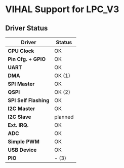 # VIHAL Support for LPC_V3

## Driver Status 

  Driver              | Status  |
----------------------|---------|
__CPU Clock__         | OK      |
__Pin Cfg. + GPIO__   | OK      |
__UART__              | OK      |
__DMA__               | OK (1)  |
__SPI Master__        | OK      |
__QSPI__              | OK (2) |
__SPI Self Flashing__ | OK      |
__I2C Master__        | OK      |
__I2C Slave__         | planned |
__Ext. IRQ.__         | OK      |
__ADC__               | OK      |
__Simple PWM__        | OK      |
__USB Device__        | OK      |
__PIO__               | - (3)   |



